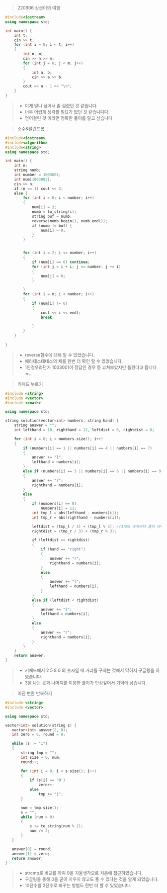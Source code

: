 ﻿
> 220906
> 상급이의 여행
```c++
#include<iostream>
using namespace std;

int main() {
	int t;
	cin >> t;
	for (int i = 0; i < t; i++)
	{
		int n, m;
		cin >> n >> m;
		for (int j = 0; j < m; j++)
		{
			int a, b;
			cin >> a >> b;
		}
		cout << n - 1 << "\n";
	}
}

```
>- 이게 맞나 싶어서 좀 걸렸던 것 같습니다. 
>- 너무 어렵게 생각할 필요가 없던 것 같습니다다. 
>- 얻어걸린 것 이라면 정확한 풀이를 알고 싶습니다




>소수&팰린드롬
```c++
#include<iostream>
#include<algorithm>
#include<string>
using namespace std;

int main() {
	int n;
	string numb;
	int number = 1003001;
	int num[1003002];
	cin >> n;
	if (n == 1) cout << 2;
	else {
		for (int i = 0; i < number; i++)
		{
			num[i] = i;
			numb = to_string(i);
			string buf = numb;
			reverse(numb.begin(), numb.end());
			if (numb != buf) {
				num[i] = 0;
			}
		}


		for (int i = 2; i <= number; i++)
		{
			if (num[i] == 0) continue;
			for (int j = i + i; j <= number; j += i)
			{
				num[j] = 0;
			}

		}
		for (int i = n; i < number; i++)
		{
			if (num[i] != 0)
			{
				cout << i << endl;
				break;

			}
		}
	}
	
}
```
>- reverse함수에 대해 알 수 있었습니다.
>- 에라테스테네스의 체를 한번 더 확인 할 수 있었습니다.
>- 1인경우라던가 1003001이 정답인 경우 등 고쳐보았지만 틀렸다고 뜹니다 ㅠ..


>키패드 누르기
```c++ 
#include <string>
#include <vector>
#include <cmath>

using namespace std;

string solution(vector<int> numbers, string hand) {
	string answer = "";
	int lefthand = 10, righthand = 12, leftdist = 0, rightdist = 0;

	for (int i = 0; i < numbers.size(); i++)
	{
		if (numbers[i] == 1 || numbers[i] == 4 || numbers[i] == 7)
		{
			answer += "l";
			lefthand = numbers[i];
		}
		else if (numbers[i] == 3 || numbers[i] == 6 || numbers[i] == 9)
		{
			answer += "r";
			righthand = numbers[i];
		}
		else
		{
			if (numbers[i] == 0)
				numbers[i] = 11;
			int tmp_l = abs(lefthand - numbers[i]);
			int tmp_r = abs(righthand - numbers[i]);

			leftdist = (tmp_l / 3) + (tmp_l % 3); //3개의 숫자마다 줄이 바뀌어 있음을 이용
			rightdist = (tmp_r / 3) + (tmp_r % 3);

			if (leftdist == rightdist)
			{
				if (hand == "right")
				{
					answer += "r";
					righthand = numbers[i];
				}
				else
				{
					answer += "l";
					lefthand = numbers[i];
				}
			}
			else if (leftdist < rightdist)
			{
				answer += "l";
				lefthand = numbers[i];
			}
			else
			{
				answer += "r";
				righthand = numbers[i];
			}
		}
	}
	return answer;
}
```
>- 키패드에서 2 5 8 0 의 숫자일 때 거리를 구하는 것에서 막혀서 구글링을 하였습니다.
>- 3을 나눈 몫과 나머지를 이용한 풀이가 인상깊어서 기억에 남습니다.

 >이진 변환 반복하기
 ```c++
 #include <string>
#include <vector>

using namespace std;

vector<int> solution(string s) {
	vector<int> answer(2, 0);
	int zero = 0, round = 0;

	while (s != "1")
	{
		string tmp = "";
		int size = 0, num;
		round++;

		for (int i = 0; i < s.size(); i++)
		{
			if (s[i] == '0')
				zero++;
			else
				tmp += "1";
		}

		num = tmp.size();
		s = "";
		while (num > 0)
		{
			s += to_string(num % 2);
			num /= 2;
		}
	}

	answer[0] = round;
	answer[1] = zero;
	return answer;
}
 ```
 >- strcmp로 비교를 하여 0을 지울생각으로 처음에 접근하였습니다.
 >- 구글링을 통해 0을 굳이 지우지 않고도 풀 수 있다는 것을 알게 되었습니다. 
 >- 10진수를 2진수로 바꾸는 방법도 한번 더 할 수 있었습니다.
 

